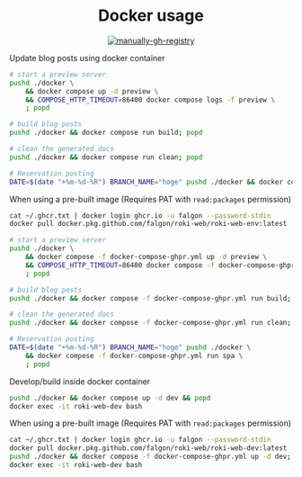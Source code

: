 <h1 align="center">Docker usage</h1>
<p align="center"><a href="https://github.com/falgon/roki-web/actions/workflows/manually-gh-registry.yml"><img alt="manually-gh-registry" src="https://github.com/falgon/roki-web/actions/workflows/manually-gh-registry.yml/badge.svg?branch=master"></a></p>


Update blog posts using docker container

```sh
# start a preview server
pushd ./docker \
    && docker compose up -d preview \
    && COMPOSE_HTTP_TIMEOUT=86400 docker compose logs -f preview \
    ; popd

# build blog posts
pushd ./docker && docker compose run build; popd

# clean the generated docs
pushd ./docker && docker compose run clean; popd

# Reservation posting
DATE=$(date "+%m-%d-%R") BRANCH_NAME="hoge" pushd ./docker && docker compose run spa; popd
```

When using a pre-built image (Requires PAT with `read:packages` permission)

```sh
cat ~/.ghcr.txt | docker login ghcr.io -u falgon --password-stdin
docker pull docker.pkg.github.com/falgon/roki-web/roki-web-env:latest

# start a preview server
pushd ./docker \
    && docker compose -f docker-compose-ghpr.yml up -d preview \
    && COMPOSE_HTTP_TIMEOUT=86400 docker compose -f docker-compose-ghpr.yml logs -f preview \
    ; popd

# build blog posts
pushd ./docker && docker compose -f docker-compose-ghpr.yml run build; popd

# clean the generated docs
pushd ./docker && docker compose -f docker-compose-ghpr.yml run clean; popd

# Reservation posting
DATE=$(date "+%m-%d-%R") BRANCH_NAME="hoge" pushd ./docker \
    && docker compose -f docker-compose-ghpr.yml run spa \
    ; popd
```

Develop/build inside docker container

```sh
pushd ./docker && docker compose up -d dev && popd
docker exec -it roki-web-dev bash
```

When using a pre-built image (Requires PAT with `read:packages` permission)

```sh
cat ~/.ghcr.txt | docker login ghcr.io -u falgon --password-stdin
docker pull docker.pkg.github.com/falgon/roki-web/roki-web-dev:latest
pushd ./docker && docker compose -f docker-compose-ghpr.yml up -d dev; popd
docker exec -it roki-web-dev bash
```
